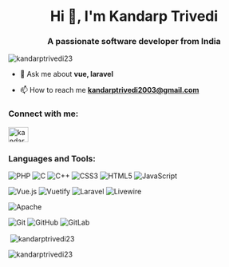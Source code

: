 <h1 align="center">Hi 👋, I'm Kandarp Trivedi</h1>
<h3 align="center">A passionate software developer from India</h3>

<p align="left"> <img src="https://komarev.com/ghpvc/?username=kandarptrivedi23&label=Profile%20views&color=0e75b6&style=flat" alt="kandarptrivedi23" /> </p>

- 💬 Ask me about **vue, laravel**

- 📫 How to reach me **kandarptrivedi2003@gmail.com**

<h3 align="left">Connect with me:</h3>
<p align="left">
<a href="https://linkedin.com/in/kandarp-trivedi-62a3112a6" target="blank">
<img align="center" src="https://raw.githubusercontent.com/rahuldkjain/github-profile-readme-generator/master/src/images/icons/Social/linked-in-alt.svg" alt="kandarp-trivedi" height="30" width="40" /></a>
</p>

<h3 align="left">Languages and Tools:</h3>

![PHP](https://img.shields.io/badge/php-%23777BB4.svg?style=for-the-badge&logo=php&logoColor=white)
![C](https://img.shields.io/badge/c-%2300599C.svg?style=for-the-badge&logo=c&logoColor=white)
![C++](https://img.shields.io/badge/c++-%2300599C.svg?style=for-the-badge&logo=c%2B%2B&logoColor=white)
![CSS3](https://img.shields.io/badge/css3-%231572B6.svg?style=for-the-badge&logo=css3&logoColor=white)
![HTML5](https://img.shields.io/badge/html5-%23E34F26.svg?style=for-the-badge&logo=html5&logoColor=white)
![JavaScript](https://img.shields.io/badge/javascript-%23323330.svg?style=for-the-badge&logo=javascript&logoColor=%23F7DF1E)

![Vue.js](https://img.shields.io/badge/vuejs-%2335495e.svg?style=for-the-badge&logo=vuedotjs&logoColor=%234FC08D)
![Vuetify](https://img.shields.io/badge/Vuetify-1867C0?style=for-the-badge&logo=vuetify&logoColor=AEDDFF)
![Laravel](https://img.shields.io/badge/laravel-%23FF2D20.svg?style=for-the-badge&logo=laravel&logoColor=white)
![Livewire](https://img.shields.io/badge/livewire-%234e56a6.svg?style=for-the-badge&logo=livewire&logoColor=white)

![Apache](https://img.shields.io/badge/apache-%23D42029.svg?style=for-the-badge&logo=apache&logoColor=white)

![Git](https://img.shields.io/badge/git-%23F05033.svg?style=for-the-badge&logo=git&logoColor=white)
![GitHub](https://img.shields.io/badge/github-%23121011.svg?style=for-the-badge&logo=github&logoColor=white)
![GitLab](https://img.shields.io/badge/gitlab-%23181717.svg?style=for-the-badge&logo=gitlab&logoColor=white)

<!--  <p><img align="left" src="https://github-readme-stats.vercel.app/api/top-langs?username=kandarptrivedi23&show_icons=true&locale=en&layout=compact&theme=tokyonight" alt="kandarptrivedi23" /></p> -->

<p>&nbsp;<img align="center" src="https://github-readme-stats.vercel.app/api?username=kandarptrivedi23&show_icons=true&locale=en&theme=tokyonight" alt="kandarptrivedi23" /></p>

<p><img align="center" src="https://github-readme-streak-stats.herokuapp.com/?user=kandarptrivedi23&theme=tokyonight" alt="kandarptrivedi23" /></p>
